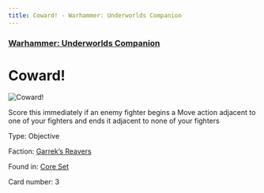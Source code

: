 ```yaml
---
title: Coward! - Warhammer: Underworlds Companion
---
```


### [Warhammer: Underworlds Companion](https://guidokessels.github.io/wh-underworlds)

  

# Coward!

![Coward!](https://warhammerunderworlds.com/wp-content/uploads/sites/6/2017/12/003_ENG-Coward.png)

Score this immediately if an enemy fighter begins a Move action adjacent to one of your fighters and ends it adjacent to none of your fighters

Type: Objective

Faction: [Garrek’s Reavers](https://guidokessels.github.io/wh-underworlds/factions/garreks-reavers)

Found in: [Core Set](https://guidokessels.github.io/wh-underworlds/locations/core-set)

Card number: 3
